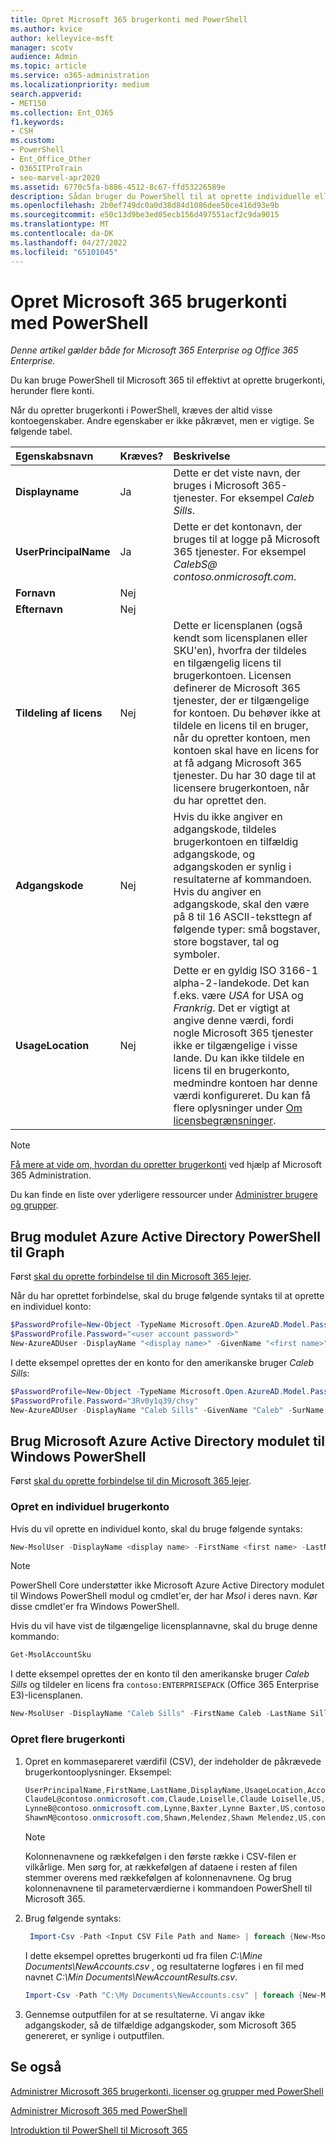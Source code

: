 ```yaml
---
title: Opret Microsoft 365 brugerkonti med PowerShell
ms.author: kvice
author: kelleyvice-msft
manager: scotv
audience: Admin
ms.topic: article
ms.service: o365-administration
ms.localizationpriority: medium
search.appverid:
- MET150
ms.collection: Ent_O365
f1.keywords:
- CSH
ms.custom:
- PowerShell
- Ent_Office_Other
- O365ITProTrain
- seo-marvel-apr2020
ms.assetid: 6770c5fa-b886-4512-8c67-ffd53226589e
description: Sådan bruger du PowerShell til at oprette individuelle eller flere Microsoft 365 brugerkonti.
ms.openlocfilehash: 2b0ef749dc0a0d38d84d1086dee50ce416d93e9b
ms.sourcegitcommit: e50c13d9be3ed05ecb156d497551acf2c9da9015
ms.translationtype: MT
ms.contentlocale: da-DK
ms.lasthandoff: 04/27/2022
ms.locfileid: "65101045"
---
```

# <a name="create-microsoft-365-user-accounts-with-powershell"></a>Opret Microsoft 365 brugerkonti med PowerShell

*Denne artikel gælder både for Microsoft 365 Enterprise og Office 365 Enterprise.*

Du kan bruge PowerShell til Microsoft 365 til effektivt at oprette brugerkonti, herunder flere konti.

Når du opretter brugerkonti i PowerShell, kræves der altid visse kontoegenskaber. Andre egenskaber er ikke påkrævet, men er vigtige. Se følgende tabel.
  
|**Egenskabsnavn**|**Kræves?**|**Beskrivelse**|
|:-----|:-----|:-----|
|**Displayname** <br/> |Ja  <br/> |Dette er det viste navn, der bruges i Microsoft 365-tjenester. For eksempel *Caleb Sills*. <br/> |
|**UserPrincipalName** <br/> |Ja  <br/> |Dette er det kontonavn, der bruges til at logge på Microsoft 365 tjenester. For eksempel *CalebS\@ contoso.onmicrosoft.com*.  <br/> |
|**Fornavn** <br/> |Nej  <br/> ||
|**Efternavn** <br/> |Nej  <br/> ||
|**Tildeling af licens** <br/> |Nej  <br/> |Dette er licensplanen (også kendt som licensplanen eller SKU'en), hvorfra der tildeles en tilgængelig licens til brugerkontoen. Licensen definerer de Microsoft 365 tjenester, der er tilgængelige for kontoen. Du behøver ikke at tildele en licens til en bruger, når du opretter kontoen, men kontoen skal have en licens for at få adgang Microsoft 365 tjenester. Du har 30 dage til at licensere brugerkontoen, når du har oprettet den. |
|**Adgangskode** <br/> |Nej  <br/> | Hvis du ikke angiver en adgangskode, tildeles brugerkontoen en tilfældig adgangskode, og adgangskoden er synlig i resultaterne af kommandoen. Hvis du angiver en adgangskode, skal den være på 8 til 16 ASCII-teksttegn af følgende typer: små bogstaver, store bogstaver, tal og symboler.<br/> |
|**UsageLocation** <br/> |Nej  <br/> |Dette er en gyldig ISO 3166-1 alpha-2-landekode. Det kan f.eks. være *USA* for USA og *Frankrig*. Det er vigtigt at angive denne værdi, fordi nogle Microsoft 365 tjenester ikke er tilgængelige i visse lande. Du kan ikke tildele en licens til en brugerkonto, medmindre kontoen har denne værdi konfigureret. Du kan få flere oplysninger under [Om licensbegrænsninger](https://go.microsoft.com/fwlink/p/?LinkId=691730).<br/> |

>[!Note]
>[Få mere at vide om, hvordan du opretter brugerkonti](../admin/add-users/add-users.md) ved hjælp af Microsoft 365 Administration.
> 
> Du kan finde en liste over yderligere ressourcer under [Administrer brugere og grupper](/admin).
>   

## <a name="use-the-azure-active-directory-powershell-for-graph-module"></a>Brug modulet Azure Active Directory PowerShell til Graph

Først [skal du oprette forbindelse til din Microsoft 365 lejer](connect-to-microsoft-365-powershell.md#connect-with-the-azure-active-directory-powershell-for-graph-module).

Når du har oprettet forbindelse, skal du bruge følgende syntaks til at oprette en individuel konto:
  
```powershell
$PasswordProfile=New-Object -TypeName Microsoft.Open.AzureAD.Model.PasswordProfile
$PasswordProfile.Password="<user account password>"
New-AzureADUser -DisplayName "<display name>" -GivenName "<first name>" -SurName "<last name>" -UserPrincipalName <sign-in name> -UsageLocation <ISO 3166-1 alpha-2 country code> -MailNickName <mailbox name> -PasswordProfile $PasswordProfile -AccountEnabled $true
```

I dette eksempel oprettes der en konto for den amerikanske bruger *Caleb Sills*:
  
```powershell
$PasswordProfile=New-Object -TypeName Microsoft.Open.AzureAD.Model.PasswordProfile
$PasswordProfile.Password="3Rv0y1q39/chsy"
New-AzureADUser -DisplayName "Caleb Sills" -GivenName "Caleb" -SurName "Sills" -UserPrincipalName calebs@contoso.onmicrosoft.com -UsageLocation US -MailNickName calebs -PasswordProfile $PasswordProfile -AccountEnabled $true
```

## <a name="use-the-microsoft-azure-active-directory-module-for-windows-powershell"></a>Brug Microsoft Azure Active Directory modulet til Windows PowerShell

Først [skal du oprette forbindelse til din Microsoft 365 lejer](connect-to-microsoft-365-powershell.md#connect-with-the-microsoft-azure-active-directory-module-for-windows-powershell).

### <a name="create-an-individual-user-account"></a>Opret en individuel brugerkonto

Hvis du vil oprette en individuel konto, skal du bruge følgende syntaks:
  
```powershell
New-MsolUser -DisplayName <display name> -FirstName <first name> -LastName <last name> -UserPrincipalName <sign-in name> -UsageLocation <ISO 3166-1 alpha-2 country code> -LicenseAssignment <licensing plan name> [-Password <Password>]
```

>[!Note]
>PowerShell Core understøtter ikke Microsoft Azure Active Directory modulet til Windows PowerShell modul og cmdlet'er, der har *Msol* i deres navn. Kør disse cmdlet'er fra Windows PowerShell.
>

Hvis du vil have vist de tilgængelige licensplannavne, skal du bruge denne kommando:

````powershell
Get-MsolAccountSku
````

I dette eksempel oprettes der en konto til den amerikanske bruger *Caleb Sills* og tildeler en licens fra `contoso:ENTERPRISEPACK` (Office 365 Enterprise E3)-licensplanen.
  
```powershell
New-MsolUser -DisplayName "Caleb Sills" -FirstName Caleb -LastName Sills -UserPrincipalName calebs@contoso.onmicrosoft.com -UsageLocation US -LicenseAssignment contoso:ENTERPRISEPACK
```

### <a name="create-multiple-user-accounts"></a>Opret flere brugerkonti

1. Opret en kommasepareret værdifil (CSV), der indeholder de påkrævede brugerkontooplysninger. Eksempel:

     ```powershell
     UserPrincipalName,FirstName,LastName,DisplayName,UsageLocation,AccountSkuId
     ClaudeL@contoso.onmicrosoft.com,Claude,Loiselle,Claude Loiselle,US,contoso:ENTERPRISEPACK
     LynneB@contoso.onmicrosoft.com,Lynne,Baxter,Lynne Baxter,US,contoso:ENTERPRISEPACK
     ShawnM@contoso.onmicrosoft.com,Shawn,Melendez,Shawn Melendez,US,contoso:ENTERPRISEPACK
     ```

   >[!NOTE]
   >Kolonnenavnene og rækkefølgen i den første række i CSV-filen er vilkårlige. Men sørg for, at rækkefølgen af dataene i resten af filen stemmer overens med rækkefølgen af kolonnenavnene. Og brug kolonnenavnene til parameterværdierne i kommandoen PowerShell til Microsoft 365.
    
2. Brug følgende syntaks:
    
    ```powershell
     Import-Csv -Path <Input CSV File Path and Name> | foreach {New-MsolUser -DisplayName $_.DisplayName -FirstName $_.FirstName -LastName $_.LastName -UserPrincipalName $_.UserPrincipalName -UsageLocation $_.UsageLocation -LicenseAssignment $_.AccountSkuId [-Password $_.Password]} | Export-Csv -Path <Output CSV File Path and Name>
    ```

   I dette eksempel oprettes brugerkonti ud fra filen *C:\Mine Documents\NewAccounts.csv* , og resultaterne logføres i en fil med navnet *C:\Min Documents\NewAccountResults.csv*.
    
    ```powershell
    Import-Csv -Path "C:\My Documents\NewAccounts.csv" | foreach {New-MsolUser -DisplayName $_.DisplayName -FirstName $_.FirstName -LastName $_.LastName -UserPrincipalName $_.UserPrincipalName -UsageLocation $_.UsageLocation -LicenseAssignment $_.AccountSkuId} | Export-Csv -Path "C:\My Documents\NewAccountResults.csv"
    ```

3. Gennemse outputfilen for at se resultaterne. Vi angav ikke adgangskoder, så de tilfældige adgangskoder, som Microsoft 365 genereret, er synlige i outputfilen.
    
## <a name="see-also"></a>Se også

[Administrer Microsoft 365 brugerkonti, licenser og grupper med PowerShell](manage-user-accounts-and-licenses-with-microsoft-365-powershell.md)
  
[Administrer Microsoft 365 med PowerShell](manage-microsoft-365-with-microsoft-365-powershell.md)
  
[Introduktion til PowerShell til Microsoft 365](getting-started-with-microsoft-365-powershell.md)
